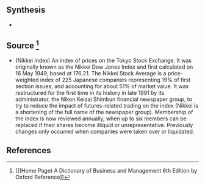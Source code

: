 ## Synthesis
- 
## Source [^1]
- (Nikkei Index) An index of prices on the Tokyo Stock Exchange. It was originally known as the Nikkei Dow Jones Index and first calculated on 16 May 1949, based at 176.21. The Nikkei Stock Average is a price-weighted index of 225 Japanese companies representing $19 \%$ of first section issues, and accounting for about $51 \%$ of market value. It was restructured for the first time in its history in late 1991 by its administrator, the Nikon Keizai Shimbun financial newspaper group, to try to reduce the impact of futures-related trading on the index (Nikkei is a shortening of the full name of the newspaper group). Membership of the index is now reviewed annually, when up to six members can be replaced if their shares become illiquid or unrepresentative. Previously changes only occurred when companies were taken over or liquidated.
## References

[^1]: [[(Home Page) A Dictionary of Business and Management 6th Edition by Oxford Reference]]